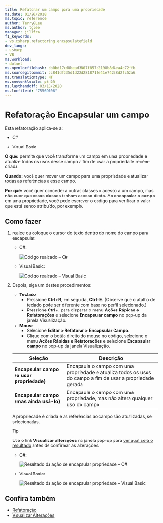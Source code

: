 ```yaml
---
title: Refatorar um campo para uma propriedade
ms.date: 01/26/2018
ms.topic: reference
author: TerryGLee
ms.author: tglee
manager: jillfra
f1_keywords:
- vs.csharp.refactoring.encapsulatefield
dev_langs:
- CSharp
- VB
ms.workload:
- dotnet
ms.openlocfilehash: db0bd17cd0bead3807f857b2198b8d4ea4c72ffb
ms.sourcegitcommit: cc841df335d1d22d281871fe41e74238d2fc52a6
ms.translationtype: MT
ms.contentlocale: pt-BR
ms.lasthandoff: 03/18/2020
ms.locfileid: "75569706"
---
```

# <a name="encapsulate-a-field-refactoring"></a>Refatoração Encapsular um campo

Esta refatoração aplica-se a:

- C#

- Visual Basic

**O quê:** permite que você transforme um campo em uma propriedade e atualize todos os usos desse campo a fim de usar a propriedade recém-criada.

**Quando:** você quer mover um campo para uma propriedade e atualizar todas as referências a esse campo.

**Por quê:** você quer conceder a outras classes o acesso a um campo, mas não quer que essas classes tenham acesso direto.  Ao encapsular o campo em uma propriedade, você pode escrever o código para verificar o valor que está sendo atribuído, por exemplo.

## <a name="how-to"></a>Como fazer

1. realce ou coloque o cursor do texto dentro do nome do campo para encapsular:

   - C#:

       ![Código realçado – C#](media/encapsulate-highlight-cs.png)

   - Visual Basic:

       ![Código realçado – Visual Basic](media/encapsulate-highlight-vb.png)

2. Depois, siga um destes procedimentos:

   - **Teclado**
      - Pressione **Ctrl+R**, em seguida, **Ctrl+E**.  (Observe que o atalho de teclado pode ser diferente com base no perfil selecionado.)
      - Pressione **Ctrl**+**.** para disparar o menu **Ações Rápidas e Refatorações** e selecione **Encapsular campo** no pop-up da janela Visualização.
   - **Mouse**
      - Selecione **Editar > Refatorar > Encapsular Campo**.
      - Clique com o botão direito do mouse no código, selecione o menu **Ações Rápidas e Refatorações** e selecione **Encapsular campo** no pop-up da janela Visualização.

   Seleção | Descrição
   --------- | -----------
   **Encapsular campo (e usar propriedade)** | Encapsula o campo com uma propriedade e atualiza todos os usos do campo a fim de usar a propriedade gerada
   **Encapsular campo (mas ainda usá-lo)** | Encapsula o campo com uma propriedade, mas não altera qualquer uso do campo

   A propriedade é criada e as referências ao campo são atualizadas, se selecionadas.

   > [!TIP]
   > Use o link **Visualizar alterações** na janela pop-up para [ver qual será o resultado](../../ide/preview-changes.md) antes de confirmar as alterações.

   - C#:

      ![Resultado da ação de encapsular propriedade – C#](media/encapsulate-result-cs.png)

   - Visual Basic:

      ![Resultado da ação de encapsular propriedade – Visual Basic](media/encapsulate-result-vb.png)

## <a name="see-also"></a>Confira também

- [Refatoração](../refactoring-in-visual-studio.md)
- [Visualizar Alterações](../../ide/preview-changes.md)
